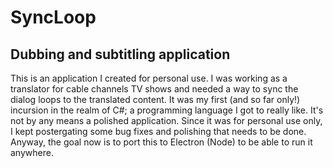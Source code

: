 # SyncLoop
## Dubbing and subtitling application

 This is an application I created for personal use. I was working as a translator for cable channels TV shows and needed a way to sync the dialog loops to the translated content. It was my first (and so far only!) incursion in the realm of C#; a programming language I got to really like.
 It's not by any means a polished application. Since it was for personal use only, I kept postergating some bug fixes and polishing that needs to be done.
 Anyway, the goal now is to port this to Electron (Node) to be able to run it anywhere.
